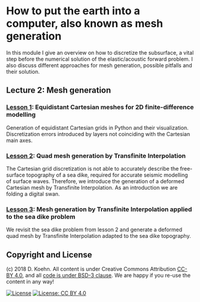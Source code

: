 # How to put the earth into a computer, also known as mesh generation

In this module I give an overview on how to discretize the subsurface, a vital step before the numerical solution of the elastic/acoustic forward problem. 
I also discuss different approaches for mesh generation, possible pitfalls and their solution.

## Lecture 2: Mesh generation

### [Lesson 1](http://nbviewer.ipython.org/urls/github.com/daniel-koehn/Theory-of-seismic-waves-II/tree/master/02_Mesh_generation/1_Cartesian_Finite_Difference_grid.ipynb): Equidistant Cartesian meshes for 2D finite-difference modelling

Generation of equidistant Cartesian grids in Python and their visualization. Discretization errors introduced by layers not coinciding with the Cartesian main axes. 

### [Lesson 2](http://nbviewer.ipython.org/urls/github.com/daniel-koehn/Theory-of-seismic-waves-II/tree/master/02_Mesh_generation/2_Quad_mesh_TFI_intro.ipynb): Quad mesh generation by Transfinite Interpolation

The Cartesian grid discretization is not able to accurately describe the free-surface topography of a sea dike, required for accurate seismic modelling of surface waves. Therefore, we introduce the generation of a deformed 
Cartesian mesh by Transfinite Interpolation. As an introduction we are folding a digital swan.

### [Lesson 3](http://nbviewer.ipython.org/urls/github.com/daniel-koehn/Theory-of-seismic-waves-II/tree/master/02_Mesh_generation/3_Quad_mesh_TFI_sea_dike.ipynb):  Mesh generation by Transfinite Interpolation applied to the sea dike problem

We revisit the sea dike problem from lesson 2 and generate a deformed quad mesh by Transfinite Interpolation adapted to the sea dike topography.

## Copyright and License

(c) 2018 D. Koehn. All content is under Creative Commons Attribution [CC-BY 4.0](https://creativecommons.org/licenses/by/4.0/legalcode.txt), and all [code is under BSD-3 clause](https://github.com/engineersCode/EngComp/blob/master/LICENSE). We are happy if you re-use the content in any way!

[![License](https://img.shields.io/badge/License-BSD%203--Clause-blue.svg)](https://opensource.org/licenses/BSD-3-Clause) [![License: CC BY 4.0](https://img.shields.io/badge/License-CC%20BY%204.0-lightgrey.svg)](https://creativecommons.org/licenses/by/4.0/)
